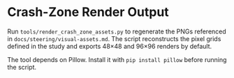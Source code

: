 # Crash-Zone Render Output

Run `tools/render_crash_zone_assets.py` to regenerate the PNGs referenced in
`docs/steering/visual-assets.md`. The script reconstructs the pixel grids defined
in the study and exports 48×48 and 96×96 renders by default.

The tool depends on Pillow. Install it with `pip install pillow` before running
the script.
